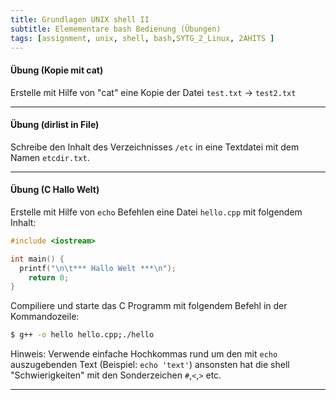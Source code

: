 ```yaml
---
title: Grundlagen UNIX shell II
subtitle: Elemementare bash Bedienung (Übungen)
tags: [assignment, unix, shell, bash,SYTG_2_Linux, 2AHITS ]
---
```


#### Übung (Kopie mit cat)

Erstelle mit Hilfe von "cat" eine Kopie der Datei `test.txt` → `test2.txt`

---

#### Übung (dirlist in File)

Schreibe den Inhalt des Verzeichnisses `/etc`  in eine Textdatei mit dem Namen `etcdir.txt`.

---

#### Übung (C Hallo Welt)

Erstelle mit Hilfe von `echo` Befehlen eine Datei `hello.cpp` mit folgendem Inhalt: 

```c++
#include <iostream>

int main() {
  printf("\n\t*** Hallo Welt ***\n");
	return 0;
}
```

Compiliere und starte das C Programm mit folgendem Befehl in der Kommandozeile:

```sh
$ g++ -o hello hello.cpp;./hello
```

Hinweis: Verwende einfache Hochkommas rund um den mit `echo` auszugebenden Text (Beispiel: `echo 'text'`) ansonsten hat die shell "Schwierigkeiten" mit den Sonderzeichen `#`,`<`,`>` etc.

---

